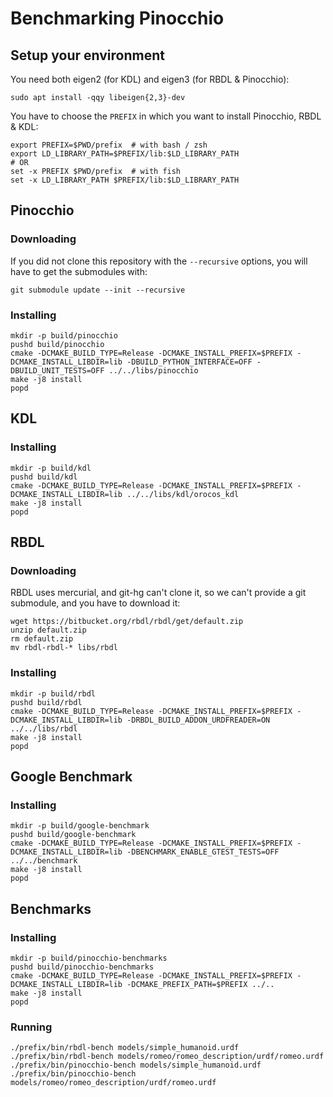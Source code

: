 # Benchmarking Pinocchio

## Setup your environment

You need both eigen2 (for KDL) and eigen3 (for RBDL & Pinocchio):
```
sudo apt install -qqy libeigen{2,3}-dev
```

You have to choose the `PREFIX` in which you want to install Pinocchio, RBDL & KDL:


```
export PREFIX=$PWD/prefix  # with bash / zsh
export LD_LIBRARY_PATH=$PREFIX/lib:$LD_LIBRARY_PATH
# OR
set -x PREFIX $PWD/prefix  # with fish
set -x LD_LIBRARY_PATH $PREFIX/lib:$LD_LIBRARY_PATH
```

## Pinocchio

### Downloading

If you did not clone this repository with the `--recursive` options, you will have to get the submodules with:
```
git submodule update --init --recursive
```

### Installing

```
mkdir -p build/pinocchio
pushd build/pinocchio
cmake -DCMAKE_BUILD_TYPE=Release -DCMAKE_INSTALL_PREFIX=$PREFIX -DCMAKE_INSTALL_LIBDIR=lib -DBUILD_PYTHON_INTERFACE=OFF -DBUILD_UNIT_TESTS=OFF ../../libs/pinocchio
make -j8 install
popd
```

## KDL

### Installing

```
mkdir -p build/kdl
pushd build/kdl
cmake -DCMAKE_BUILD_TYPE=Release -DCMAKE_INSTALL_PREFIX=$PREFIX -DCMAKE_INSTALL_LIBDIR=lib ../../libs/kdl/orocos_kdl
make -j8 install
popd
```

## RBDL

### Downloading

RBDL uses mercurial, and git-hg can't clone it, so we can't provide a git submodule, and you have to download it:

```
wget https://bitbucket.org/rbdl/rbdl/get/default.zip
unzip default.zip
rm default.zip
mv rbdl-rbdl-* libs/rbdl
```

### Installing

```
mkdir -p build/rbdl
pushd build/rbdl
cmake -DCMAKE_BUILD_TYPE=Release -DCMAKE_INSTALL_PREFIX=$PREFIX -DCMAKE_INSTALL_LIBDIR=lib -DRBDL_BUILD_ADDON_URDFREADER=ON ../../libs/rbdl
make -j8 install
popd
```

## Google Benchmark

### Installing

```
mkdir -p build/google-benchmark
pushd build/google-benchmark
cmake -DCMAKE_BUILD_TYPE=Release -DCMAKE_INSTALL_PREFIX=$PREFIX -DCMAKE_INSTALL_LIBDIR=lib -DBENCHMARK_ENABLE_GTEST_TESTS=OFF ../../benchmark
make -j8 install
popd
```

## Benchmarks

### Installing

```
mkdir -p build/pinocchio-benchmarks
pushd build/pinocchio-benchmarks
cmake -DCMAKE_BUILD_TYPE=Release -DCMAKE_INSTALL_PREFIX=$PREFIX -DCMAKE_INSTALL_LIBDIR=lib -DCMAKE_PREFIX_PATH=$PREFIX ../..
make -j8 install
popd
```

### Running

```
./prefix/bin/rbdl-bench models/simple_humanoid.urdf
./prefix/bin/rbdl-bench models/romeo/romeo_description/urdf/romeo.urdf
./prefix/bin/pinocchio-bench models/simple_humanoid.urdf
./prefix/bin/pinocchio-bench models/romeo/romeo_description/urdf/romeo.urdf
```
